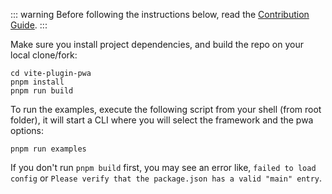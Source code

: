 ::: warning
Before following the instructions below, read the [Contribution Guide](https://github.com/antfu/vite-plugin-pwa/blob/main/CONTRIBUTING.md).
:::

Make sure you install project dependencies, and build the repo on your local clone/fork:

```shell
cd vite-plugin-pwa
pnpm install
pnpm run build
```

To run the examples, execute the following script from your shell (from root folder), it will start a CLI where you will select the framework and the pwa options:

```shell
pnpm run examples
```

If you don't run `pnpm build` first, you may see an error like, `failed to load config` or `Please verify that the package.json has a valid "main" entry`.
